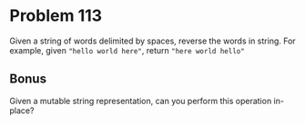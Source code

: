 # Problem 113

Given a string of words delimited by spaces, reverse the words in string. For example, given `"hello world here"`, return `"here world hello"`

## Bonus

Given a mutable string representation, can you perform this operation in-place?
